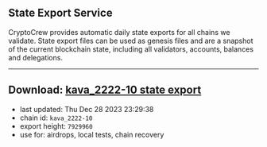 ## State Export Service
CryptoCrew provides automatic daily state exports for all chains we validate. State export files can be used as genesis files and are a snapshot of the current blockchain state, including all validators, accounts, balances and delegations.

---
**Download: [kava_2222-10 state export](https://dl.ccvalidators.com/SERVICE/kava/kava_2222-10_export_7929960.json)**
---

- last updated: Thu Dec 28 2023 23:29:38
- chain id: `kava_2222-10`
- export height: `7929960`
- use for: airdrops, local tests, chain recovery
